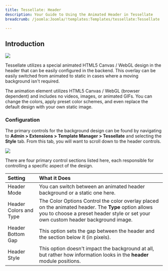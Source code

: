 ```yaml
---
title: Tessellate: Header
description: Your Guide to Using the Animated Header in Tessellate
breadcrumb: /joomla:Joomla/!templates:Templates/tessellate:Tessellate

---
```


Introduction
-----

![][header1]

Tessellate utilizes a special animated HTML5 Canvas / WebGL design in the header that can be easily configured in the backend. This overlay can be easily switched from animated to static in cases where a moving background isn't required.

The animation element utilizes HTML5 Canvas / WebGL (browser dependent) and includes no videos, images, or animated GIFs. You can change the colors, apply preset color schemes, and even replace the default design with your own static image.

### Configuration

The primary controls for the background design can be found by navigating to **Admin > Extensions > Template Manager > Tessellate** and selecting the **Style** tab. From this tab, you will want to scroll down to the header controls. 

![][header2]

There are four primary control sections listed here, each responsible for controlling a specific aspect of the design.

| Setting                | What it Does                                                                                                                                                                              |
| :----------            | :----------                                                                                                                                                                               |
| Header Mode            | You can switch between an animated header background or a static one here.                                                                                                                |
| Header Colors and Type | The Color Options Control the color overlay placed on the animated header. The **Type** option allows you to choose a preset header style or set your own custom header background image. |
| Header Bottom Gap      | This option sets the gap between the header and the section below it (in pixels).                                                                                                         |
| Header Style           | This option doesn't impact the background at all, but rather how information looks in the **header** module positions.                                                                    |

[header1]: header_1.jpeg
[header2]: header_2.jpeg
